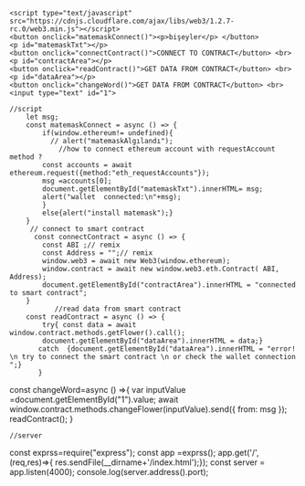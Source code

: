    <script type="text/javascript" src="https://cdnjs.cloudflare.com/ajax/libs/web3/1.2.7-rc.0/web3.min.js"></script>
    <button onclick="matemaskConnect()"><p>bişeyler</p> </button>
    <p id="matemaskTxt"></p>
	<button onclick="connectContract()">CONNECT TO CONTRACT</button> <br>
	<p id="contractArea"></p>
	<button onclick="readContract()">GET DATA FROM CONTRACT</button> <br>
	<p id="dataArea"></p>
    <button onclick="changeWord()">GET DATA FROM CONTRACT</button> <br>
    <input type="text" id="1">

    //script
        let msg;
        const matemaskConnect = async () => {
            if(window.ethereum!= undefined){
              // alert("matemaskAlgılandı");
                //how to connect ethereum account with requestAccount method ?
            const accounts = await ethereum.request({method:"eth_requestAccounts"});
            msg =accounts[0];
            document.getElementById("matemaskTxt").innerHTML= msg;
            alert("wallet  connected:\n"+msg);
            }
            else{alert("install matemask");}
        }         
         // connect to smart contract
          const connectContract = async () => {
            const ABI ;// remix
            const Address = "";// remix
            window.web3 = await new Web3(window.ethereum);
            window.contract = await new window.web3.eth.Contract( ABI, Address); 
            document.getElementById("contractArea").innerHTML = "connected to smart contract";
        } 
               //read data from smart contract
        const readContract = async () => {
            try{ const data = await window.contract.methods.getFlower().call();
            document.getElementById("dataArea").innerHTML = data;}
           catch  {document.getElementById("dataArea").innerHTML = "error! \n try to connect the smart contract \n or check the wallet connection ";}
           }
const changeWord=async () =>{
    var inputValue  =document.getElementById("1").value;
    await window.contract.methods.changeFlower(inputValue).send({ from: msg });
    readContract();
}

    //server
const exprss=require("express");
const app =exprss();
app.get('/',(req,res)=>{
res.sendFile(__dirname+'/index.html');});
const server = app.listen(4000);
console.log(server.address().port);
